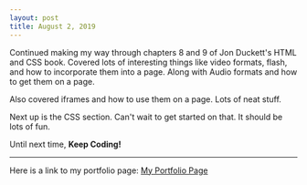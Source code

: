 ```yaml
---
layout: post
title: August 2, 2019
---
```


Continued making my way through chapters 8 and 9 of Jon Duckett's HTML and CSS book. Covered lots of interesting things like video formats, flash, and how to incorporate them into a page. Along with Audio formats and how to get them on a page.

Also covered iframes and how to use them on a page. Lots of neat stuff. 

Next up is the CSS section. Can't wait to get started on that. It should be lots of fun.  

Until next time, **Keep Coding!**

---

Here is a link to my portfolio page:
[My Portfolio Page](https://dragon8029.github.io/Portfolio/)




